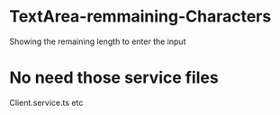 # TextArea-remmaining-Characters
Showing the remaining length to enter the input
# No need those service files
Client.service.ts
etc
